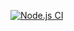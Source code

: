 [![Node.js CI](https://github.com/O-R-C/ajs-homeworks-oop-1/actions/workflows/node.js.yml/badge.svg)](https://github.com/O-R-C/ajs-homeworks-oop-1/actions/workflows/node.js.yml)
